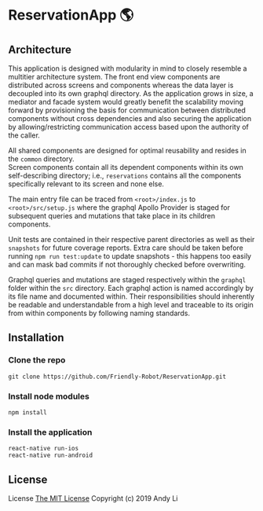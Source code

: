 # ReservationApp :earth_americas:

## Architecture
This application is designed with modularity in mind to closely resemble a multitier architecture system. The front end view components are distributed across screens and components whereas the data layer is decoupled into its own graphql directory. As the application grows in size, a mediator and facade system would greatly benefit the scalability moving forward by provisioning the basis for communication between distributed components without cross dependencies and also securing the application by allowing/restricting communication access based upon the authority of the caller.<br>

All shared components are designed for optimal reusability and resides in the `common` directory. <br>
Screen components contain all its dependent components within its own self-describing directory; i.e., `reservations` contains all the components specifically relevant to its screen and none else. <br>

The main entry file can be traced from `<root>/index.js` to `<root>/src/setup.js` where the graphql Apollo Provider is staged for subsequent queries and mutations that take place in its children components. <br>

Unit tests are contained in their respective parent directories as well as their `snapshots` for future coverage reports. Extra care should be taken before running `npm run test:update` to update snapshots - this happens too easily and can mask bad commits if not thoroughly checked before overwriting. <br>

Graphql queries and mutations are staged respectively within the `graphql` folder within the `src` directory. Each graphql action is named accordingly by its file name and documented within. Their responsibilities should inherently be readable and understandable from a high level and traceable to its origin from within components by following naming standards.

## Installation
### Clone the repo
`git clone https://github.com/Friendly-Robot/ReservationApp.git`

### Install node modules
`npm install`

### Install the application
`react-native run-ios` <br>
`react-native run-android`

## License
License [The MIT License](http://opensource.org/licenses/MIT)
Copyright (c) 2019 Andy Li
